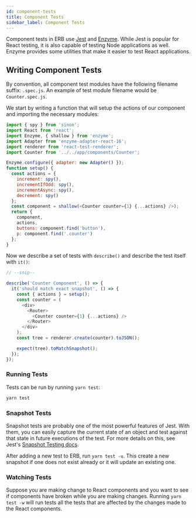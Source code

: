 ```yaml
---
id: component-tests
title: Component Tests
sidebar_label: Component Tests
---
```


Component tests in ERB use [Jest](https://jestjs.io) and [Enzyme](https://github.com/airbnb/enzyme). While Jest is popular for React testing, it is also capable of testing Node applications as well. Enzyme provides some utilities that make it easier to test React applications.

## Writing Component Tests

By convention, all component test modules have the following filename suffix: `.spec.js`. An example of test module filename would be `Counter.spec.js`.

We start by writing a function that will setup the actions of our component and importing the necessary modules:

```js title="tests/Counter.spec.js"
import { spy } from 'sinon';
import React from 'react';
import Enzyme, { shallow } from 'enzyme';
import Adapter from 'enzyme-adapter-react-16';
import renderer from 'react-test-renderer';
import Counter from '../../app/components/Counter';

Enzyme.configure({ adapter: new Adapter() });
function setup() {
  const actions = {
    increment: spy(),
    incrementIfOdd: spy(),
    incrementAsync: spy(),
    decrement: spy()
  };
  const component = shallow(<Counter counter={1} {...actions} />);
  return {
    component,
    actions,
    buttons: component.find('button'),
    p: component.find('.counter')
  };
}
```

Now we describe a set of tests with `describe()` and describe the test itself with `it()`:

```js title="tests/Counter.spec.js"
// --snip--

describe('Counter Component', () => {
  it('should match exact snapshot', () => {
    const { actions } = setup();
    const counter = (
      <div>
        <Router>
          <Counter counter={1} {...actions} />
        </Router>
      </div>
    );
    const tree = renderer.create(counter).toJSON();

    expect(tree).toMatchSnapshot();
  });
});
```

### Running Tests

Tests can be run by running `yarn test`:

```bash
yarn test
```

### Snapshot Tests

Snapshot tests are probably one of the most powerful features of Jest. With them, you can easily capture the current state of an object and test against that state in future executions of the test. For more details on this, see Jest's [Snapshot Testing docs](https://jestjs.io/docs/en/snapshot-testing).

After adding a new test to ERB, run `yarn test -u`. This create a new snapshot if one does not exist already or it will update an existing one.

### Watching Tests

Suppose you are making change to React components and you want to see if components have broken while you are making changes. Running `yarn test -w` will run tests all the tests that are affected by the changes made to the React components.
